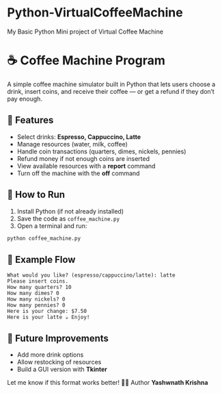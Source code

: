 # Python-VirtualCoffeeMachine
My  Basic Python Mini project of Virtual Coffee Machine
# ☕ Coffee Machine Program

A simple coffee machine simulator built in Python that lets users choose a drink, insert coins, and receive their coffee — or get a refund if they don’t pay enough.

## 📂 Features
- Select drinks: **Espresso, Cappuccino, Latte**
- Manage resources (water, milk, coffee)
- Handle coin transactions (quarters, dimes, nickels, pennies)
- Refund money if not enough coins are inserted
- View available resources with a **report** command
- Turn off the machine with the **off** command

## 🚀 How to Run
1. Install Python (if not already installed)
2. Save the code as `coffee_machine.py`
3. Open a terminal and run:

```bash
python coffee_machine.py
```

## 🏁 Example Flow
```
What would you like? (espresso/cappuccino/latte): latte
Please insert coins.
How many quarters? 10
How many dimes? 0
How many nickels? 0
How many pennies? 0
Here is your change: $7.50
Here is your latte ☕ Enjoy!
```

## 🎯 Future Improvements
- Add more drink options
- Allow restocking of resources
- Build a GUI version with **Tkinter**

Let me know if this format works better! 🚀✨
   Author
**Yashwnath Krishna**
